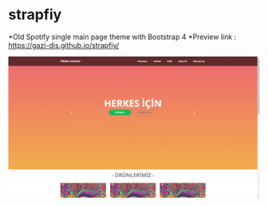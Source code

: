 # strapfiy
 *Old Spotify single main page theme with Bootstrap 4
 *Preview link : https://gazi-dis.github.io/strapfiy/
 
![alt text](https://raw.githubusercontent.com/gazi-dis/strapfiy/master/screenshot.png)
